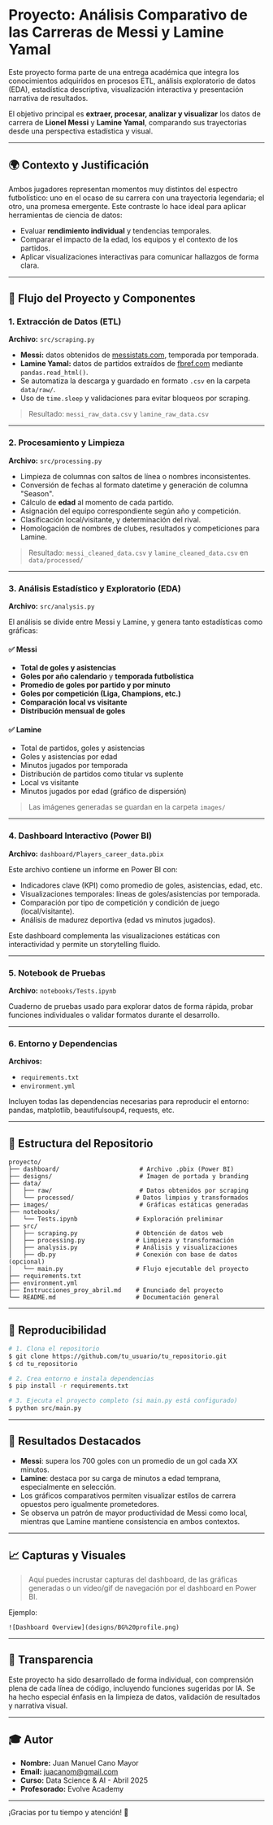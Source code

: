 # Proyecto: Análisis Comparativo de las Carreras de Messi y Lamine Yamal

Este proyecto forma parte de una entrega académica que integra los conocimientos adquiridos en procesos ETL, análisis exploratorio de datos (EDA), estadística descriptiva, visualización interactiva y presentación narrativa de resultados.

El objetivo principal es **extraer, procesar, analizar y visualizar** los datos de carrera de **Lionel Messi** y **Lamine Yamal**, comparando sus trayectorias desde una perspectiva estadística y visual.

---

## 🌍 Contexto y Justificación

Ambos jugadores representan momentos muy distintos del espectro futbolístico: uno en el ocaso de su carrera con una trayectoria legendaria; el otro, una promesa emergente. Este contraste lo hace ideal para aplicar herramientas de ciencia de datos:

- Evaluar **rendimiento individual** y tendencias temporales.
- Comparar el impacto de la edad, los equipos y el contexto de los partidos.
- Aplicar visualizaciones interactivas para comunicar hallazgos de forma clara.

---

## 🔄 Flujo del Proyecto y Componentes

### 1. Extracción de Datos (ETL)

**Archivo:** `src/scraping.py`

- **Messi:** datos obtenidos de [messistats.com](https://messistats.com), temporada por temporada.
- **Lamine Yamal:** datos de partidos extraídos de [fbref.com](https://fbref.com) mediante `pandas.read_html()`.
- Se automatiza la descarga y guardado en formato `.csv` en la carpeta `data/raw/`.
- Uso de `time.sleep` y validaciones para evitar bloqueos por scraping.

> Resultado: `messi_raw_data.csv` y `lamine_raw_data.csv`

---

### 2. Procesamiento y Limpieza

**Archivo:** `src/processing.py`

- Limpieza de columnas con saltos de línea o nombres inconsistentes.
- Conversión de fechas al formato datetime y generación de columna "Season".
- Cálculo de **edad** al momento de cada partido.
- Asignación del equipo correspondiente según año y competición.
- Clasificación local/visitante, y determinación del rival.
- Homologación de nombres de clubes, resultados y competiciones para Lamine.

> Resultado: `messi_cleaned_data.csv` y `lamine_cleaned_data.csv` en `data/processed/`

---

### 3. Análisis Estadístico y Exploratorio (EDA)

**Archivo:** `src/analysis.py`

El análisis se divide entre Messi y Lamine, y genera tanto estadísticas como gráficas:

#### ✅ Messi
- **Total de goles y asistencias**
- **Goles por año calendario** y **temporada futbolística**
- **Promedio de goles por partido y por minuto**
- **Goles por competición (Liga, Champions, etc.)**
- **Comparación local vs visitante**
- **Distribución mensual de goles**

#### ✅ Lamine
- Total de partidos, goles y asistencias
- Goles y asistencias por edad
- Minutos jugados por temporada
- Distribución de partidos como titular vs suplente
- Local vs visitante
- Minutos jugados por edad (gráfico de dispersión)

> Las imágenes generadas se guardan en la carpeta `images/`

---

### 4. Dashboard Interactivo (Power BI)

**Archivo:** `dashboard/Players_career_data.pbix`

Este archivo contiene un informe en Power BI con:

- Indicadores clave (KPI) como promedio de goles, asistencias, edad, etc.
- Visualizaciones temporales: líneas de goles/asistencias por temporada.
- Comparación por tipo de competición y condición de juego (local/visitante).
- Análisis de madurez deportiva (edad vs minutos jugados).

Este dashboard complementa las visualizaciones estáticas con interactividad y permite un storytelling fluido.

---

### 5. Notebook de Pruebas

**Archivo:** `notebooks/Tests.ipynb`

Cuaderno de pruebas usado para explorar datos de forma rápida, probar funciones individuales o validar formatos durante el desarrollo.

---

### 6. Entorno y Dependencias

**Archivos:**
- `requirements.txt`
- `environment.yml`

Incluyen todas las dependencias necesarias para reproducir el entorno: pandas, matplotlib, beautifulsoup4, requests, etc.

---

## 📆 Estructura del Repositorio

```
proyecto/
├── dashboard/                      # Archivo .pbix (Power BI)
├── designs/                        # Imagen de portada y branding
├── data/
│   ├── raw/                        # Datos obtenidos por scraping
│   └── processed/                 # Datos limpios y transformados
├── images/                         # Gráficas estáticas generadas
├── notebooks/
│   └── Tests.ipynb                # Exploración preliminar
├── src/
│   ├── scraping.py                # Obtención de datos web
│   ├── processing.py              # Limpieza y transformación
│   ├── analysis.py                # Análisis y visualizaciones
│   ├── db.py                      # Conexión con base de datos (opcional)
│   └── main.py                    # Flujo ejecutable del proyecto
├── requirements.txt
├── environment.yml
├── Instrucciones_proy_abril.md    # Enunciado del proyecto
└── README.md                      # Documentación general
```

---

## 🤖 Reproducibilidad

```bash
# 1. Clona el repositorio
$ git clone https://github.com/tu_usuario/tu_repositorio.git
$ cd tu_repositorio

# 2. Crea entorno e instala dependencias
$ pip install -r requirements.txt

# 3. Ejecuta el proyecto completo (si main.py está configurado)
$ python src/main.py
```

---

## 🔹 Resultados Destacados

- **Messi**: supera los 700 goles con un promedio de un gol cada XX minutos.
- **Lamine**: destaca por su carga de minutos a edad temprana, especialmente en selección.
- Los gráficos comparativos permiten visualizar estilos de carrera opuestos pero igualmente prometedores.
- Se observa un patrón de mayor productividad de Messi como local, mientras que Lamine mantiene consistencia en ambos contextos.

---

## 📈 Capturas y Visuales

> Aquí puedes incrustar capturas del dashboard, de las gráficas generadas o un video/gif de navegación por el dashboard en Power BI.

Ejemplo:
```
![Dashboard Overview](designs/BG%20profile.png)
```

---

## 💚 Transparencia

Este proyecto ha sido desarrollado de forma individual, con comprensión plena de cada línea de código, incluyendo funciones sugeridas por IA. Se ha hecho especial énfasis en la limpieza de datos, validación de resultados y narrativa visual.

---

## 🎓 Autor

- **Nombre:** Juan Manuel Cano Mayor
- **Email:** juacanom@gmail.com
- **Curso:** Data Science & AI - Abril 2025
- **Profesorado:** Evolve Academy

---

¡Gracias por tu tiempo y atención! 🌟



